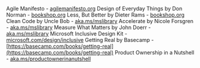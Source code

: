 Agile Manifesto - [agilemanifesto.org](https://agilemanifesto.org)
Design of Everyday Things by Don Norman - [bookshop.org](https://bookshop.org/books/the-design-of-everyday-things-9780465050659/9780465050659)
Less, But Better by Dieter Rams - [bookshop.org](https://bookshop.org/books/weniger-aber-besser-less-but-better/9783899555257)
Clean Code by Uncle Bob - [aka.ms/mslibrary](https://go.oreilly.com/Microsoft-Prod/library/view/-/9780136083238/)
Accelerate by Nicole Forsgren - [aka.ms/mslibrary](https://go.oreilly.com/Microsoft-Prod/library/view/-/9781457191435/)
Measure What Matters by John Doerr - [aka.ms/mslibrary](http://link.overdrive.com/?websiteID=39&titleID=3706256)
Microsoft Inclusive Design Kit - [microsoft.com/design/inclusive](https://microsoft.com/design/inclusive)
Getting Real by Basecamp - [https://basecamp.com/books/getting-real](https://basecamp.com/books/getting-real)
Product Ownership in a Nutshell - [aka.ms/productownerinanutshell](aka.ms/productownerinanutshell)
